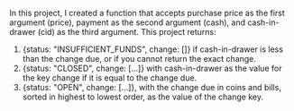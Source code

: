In this project, I created a function that accepts purchase price as the first argument (price), payment as the second argument (cash), and cash-in-drawer (cid) as the third argument.
This project returns:
1. {status: "INSUFFICIENT_FUNDS", change: []} if cash-in-drawer is less than the change due, or if you cannot return the exact change.
2. {status: "CLOSED", change: [...]} with cash-in-drawer as the value for the key change if it is equal to the change due.
3. {status: "OPEN", change: [...]}, with the change due in coins and bills, sorted in highest to lowest order, as the value of the change key.
